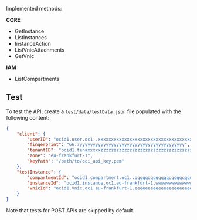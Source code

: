 Implemented methods:

**CORE**

- GetInstance  
- ListInstances  
- InstanceAction
- ListVnicAttachments
- GetVnic

**IAM**

- ListCompartments


## Test

To test the API, create a `test/data/testData.json` file populated with the following content:

```json
{
    "client": {
        "userID": "ocid1.user.oc1..xxxxxxxxxxxxxxxxxxxxxxxxxxxxxxxxxxxxx",
        "fingerprint": "66:7yyyyyyyyyyyyyyyyyyyyyyyyyyyyyyyyyyyyyyyy",
        "tenantID": "ocid1.tenaxxxxxzzzzzzzzzzzzzzzzzzzzzzzzzzzzzzzzzzzzzz",
        "zone": "eu-frankfurt-1",
        "keyPath": "/path/to/oci_api_key.pem"
    },
    "testInstance": {
        "compartmentId": "ocid1.compartment.oc1..qqqqqqqqqqqqqqqqqqqqqqqqqqqqqqqqqqqqqqqqqqqqqqqqqqqqqqqqqqqq",
        "instanceId": "ocid1.instance.oc1.eu-frankfurt-1.wwwwwwwwwwwwwwwwwwwwwwwwwwwwwwwwwwwwwwwwwwwwwwwwwwwwwww",
        "vnicId": "ocid1.vnic.oc1.eu-frankfurt-1.eeeeeeeeeeeeeeeeeeeeeeeeeeeeeeeeeeeeeeee"
    }
}
```

Note that tests for POST APIs are skipped by default.
